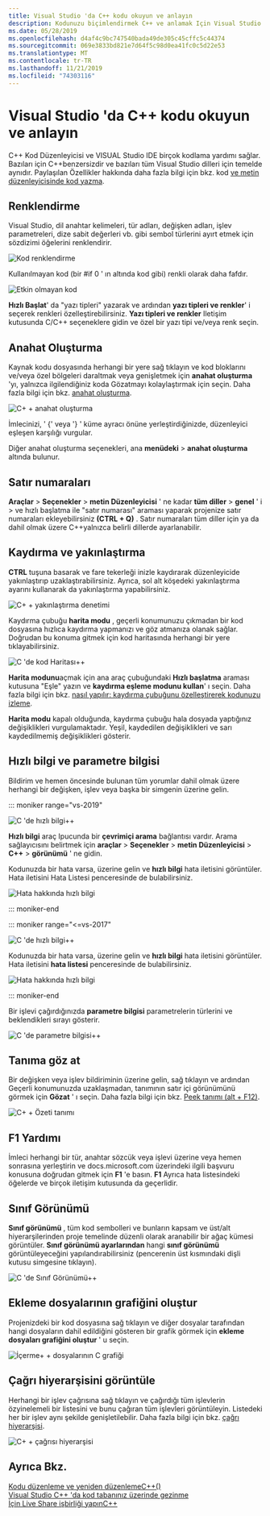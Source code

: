 ```yaml
---
title: Visual Studio 'da C++ kodu okuyun ve anlayın
description: Kodunuzu biçimlendirmek C++ ve anlamak Için Visual Studio 'da kod düzenleyicisini kullanın.
ms.date: 05/28/2019
ms.openlocfilehash: d4af4c9bc747540bada49de305c45cffc5c44374
ms.sourcegitcommit: 069e3833bd821e7d64f5c98d0ea41fc0c5d22e53
ms.translationtype: MT
ms.contentlocale: tr-TR
ms.lasthandoff: 11/21/2019
ms.locfileid: "74303116"
---
```

# <a name="read-and-understand-c-code-in-visual-studio"></a>Visual Studio 'da C++ kodu okuyun ve anlayın

C++ Kod Düzenleyicisi ve VISUAL Studio IDE birçok kodlama yardımı sağlar. Bazıları için C++benzersizdir ve bazıları tüm Visual Studio dilleri için temelde aynıdır. Paylaşılan Özellikler hakkında daha fazla bilgi için bkz. kod [ve metin düzenleyicisinde kod yazma](/visualstudio/ide/writing-code-in-the-code-and-text-editor).  

## <a name="colorization"></a>Renklendirme

Visual Studio, dil anahtar kelimeleri, tür adları, değişken adları, işlev parametreleri, dize sabit değerleri vb. gibi sembol türlerini ayırt etmek için sözdizimi öğelerini renklendirir.

![Kod renklendirme](../ide/media/code-outline-colorization.png "C++renklendirme")

 Kullanılmayan kod (bir #if 0 ' ın altında kod gibi) renkli olarak daha fafdır.

 ![Etkin olmayan kod](../ide/media/inactive-code-cpp.png "C++etkin olmayan kod")

**Hızlı Başlat**' da "yazı tipleri" yazarak ve ardından **yazı tipleri ve renkler**' i seçerek renkleri özelleştirebilirsiniz. **Yazı tipleri ve renkler** Iletişim kutusunda C/C++ seçeneklere gidin ve özel bir yazı tipi ve/veya renk seçin.

## <a name="outlining"></a>Anahat Oluşturma

Kaynak kodu dosyasında herhangi bir yere sağ tıklayın ve kod bloklarını ve/veya özel bölgeleri daraltmak veya genişletmek için **anahat oluşturma** 'yı, yalnızca ilgilendiğiniz koda Gözatmayı kolaylaştırmak için seçin. Daha fazla bilgi için bkz. [anahat oluşturma](/visualstudio/ide/outlining).

![C&#43; &#43; anahat oluşturma](../ide/media/vs2015_cpp_outlining.png "Anahat Oluşturma")

İmlecinizi, ' {' veya '} ' küme ayracı önüne yerleştirdiğinizde, düzenleyici eşleşen karşılığı vurgular.

Diğer anahat oluşturma seçenekleri, ana **menüdeki** > **anahat oluşturma** altında bulunur.

## <a name="line-numbers"></a>Satır numaraları

**Araçlar** > **Seçenekler** > **metin Düzenleyicisi** ' ne kadar **tüm diller** > **genel** ' i > ve hızlı başlatma ile "satır numarası" araması yaparak projenize satır numaraları ekleyebilirsiniz **(CTRL + Q)** . Satır numaraları tüm diller için ya da dahil olmak üzere C++yalnızca belirli dillerde ayarlanabilir.

## <a name="scroll-and-zoom"></a>Kaydırma ve yakınlaştırma

**CTRL** tuşuna basarak ve fare tekerleği inizle kaydırarak düzenleyicide yakınlaştırıp uzaklaştırabilirsiniz. Ayrıca, sol alt köşedeki yakınlaştırma ayarını kullanarak da yakınlaştırma yapabilirsiniz.

![C&#43; &#43; yakınlaştırma denetimi](../ide/media/zoom-control.png "Yakınlaştırma denetimi")

Kaydırma çubuğu **harita modu** , geçerli konumunuzu çıkmadan bir kod dosyasına hızlıca kaydırma yapmanızı ve göz atmanıza olanak sağlar. Doğrudan bu konuma gitmek için kod haritasında herhangi bir yere tıklayabilirsiniz.

![C 'de kod Haritası&#43;&#43;](../ide/media/vs2015-cpp-code-map.png "Kod Haritası")

**Harita modunu**açmak için ana araç çubuğundaki **Hızlı başlatma** araması kutusuna "Eşle" yazın ve **kaydırma eşleme modunu kullan**' ı seçin. Daha fazla bilgi için bkz. [nasıl yapılır: kaydırma çubuğunu özelleştirerek kodunuzu izleme](/visualstudio/ide/how-to-track-your-code-by-customizing-the-scrollbar).

**Harita modu** kapalı olduğunda, kaydırma çubuğu hala dosyada yaptığınız değişiklikleri vurgulamaktadır. Yeşil, kaydedilen değişiklikleri ve sarı kaydedilmemiş değişiklikleri gösterir.

## <a name="quick-info-and-parameter-info"></a>Hızlı bilgi ve parametre bilgisi

Bildirim ve hemen öncesinde bulunan tüm yorumlar dahil olmak üzere herhangi bir değişken, işlev veya başka bir simgenin üzerine gelin.

::: moniker range="vs-2019"

![C 'de hızlı bilgi&#43;&#43;](../ide/media/quick-info-vs2019.png "Hızlı Bilgi")

**Hızlı bilgi** araç Ipucunda bir **çevrimiçi arama** bağlantısı vardır. Arama sağlayıcısını belirtmek için **araçlar** > **Seçenekler** > **metin Düzenleyicisi** > **C++**  > **görünümü** ' ne gidin. 

Kodunuzda bir hata varsa, üzerine gelin ve **hızlı bilgi** hata iletisini görüntüler. Hata iletisini Hata Listesi penceresinde de bulabilirsiniz.

![Hata hakkında hızlı bilgi](../ide/media/quickinfo-on-error.png "Hata hakkında hızlı bilgi")

::: moniker-end

::: moniker range="<=vs-2017"

![C 'de hızlı bilgi&#43;&#43;](../ide/media/quick-info.png "Hızlı Bilgi")

Kodunuzda bir hata varsa, üzerine gelin ve **hızlı bilgi** hata iletisini görüntüler. Hata iletisini **hata listesi** penceresinde de bulabilirsiniz.

![Hata hakkında hızlı bilgi](../ide/media/quickinfo-on-error.png "Hata hakkında hızlı bilgi")

::: moniker-end

Bir işlevi çağırdığınızda **parametre bilgisi** parametrelerin türlerini ve beklendikleri sırayı gösterir.

![C 'de parametre bilgisi&#43;&#43;](../ide/media/parameter-info.png "Parametre Bilgisi")

## <a name="peek-definition"></a>Tanıma göz at

Bir değişken veya işlev bildiriminin üzerine gelin, sağ tıklayın ve ardından Geçerli konumunuzda uzaklaşmadan, tanımının satır içi görünümünü görmek için **Gözat** ' ı seçin. Daha fazla bilgi için bkz. [Peek tanımı (alt + F12)](/visualstudio/ide/how-to-view-and-edit-code-by-using-peek-definition-alt-plus-f12).

![C&#43; &#43; Özeti tanımı](../ide/media/vs2015_cpp_peek_definition.png "vs2015_cpp_peek_definition")

##  <a name="f1-help"></a>F1 Yardımı

İmleci herhangi bir tür, anahtar sözcük veya işlevi üzerine veya hemen sonrasına yerleştirin ve docs.microsoft.com üzerindeki ilgili başvuru konusuna doğrudan gitmek için **F1** 'e basın. **F1** Ayrıca hata listesindeki öğelerde ve birçok iletişim kutusunda da geçerlidir.

## <a name="class-view"></a>Sınıf Görünümü

**Sınıf görünümü** , tüm kod sembolleri ve bunların kapsam ve üst/alt hiyerarşilerinden proje temelinde düzenli olarak aranabilir bir ağaç kümesi görüntüler. **Sınıf görünümü ayarlarından** hangi **sınıf görünümü** görüntüleyeceğini yapılandırabilirsiniz (pencerenin üst kısmındaki dişli kutusu simgesine tıklayın).

![C 'de Sınıf Görünümü&#43;&#43;](../ide/media/class-view.png "Sınıf Görünümü")

## <a name="generate-graph-of-include-files"></a>Ekleme dosyalarının grafiğini oluştur

Projenizdeki bir kod dosyasına sağ tıklayın ve diğer dosyalar tarafından hangi dosyaların dahil edildiğini gösteren bir grafik görmek için **ekleme dosyaları grafiğini oluştur** ' u seçin.

![İçerme&#43; &#43; dosyalarının C grafiği](../ide/media/vs2015_cpp_include_graph.png "vs2015_cpp_include_graph")

## <a name="view-call-hierarchy"></a>Çağrı hiyerarşisini görüntüle

Herhangi bir işlev çağrısına sağ tıklayın ve çağırdığı tüm işlevlerin özyinelemeli bir listesini ve bunu çağıran tüm işlevleri görüntüleyin. Listedeki her bir işlev aynı şekilde genişletilebilir. Daha fazla bilgi için bkz. [çağrı hiyerarşisi](/visualstudio/ide/reference/call-hierarchy).

![C&#43; &#43; çağrısı hiyerarşisi](../ide/media/vs2015_cpp_call_hierarchy.png "vs2015_cpp_call_hierarchy")

## <a name="see-also"></a>Ayrıca Bkz.

[Kodu düzenleme ve yeniden düzenlemeC++()](writing-and-refactoring-code-cpp.md)</br>
[Visual Studio C++ 'da kod tabanınız üzerinde gezinme](navigate-code-cpp.md)</br>
[İçin Live Share işbirliği yapınC++](live-share-cpp.md)
